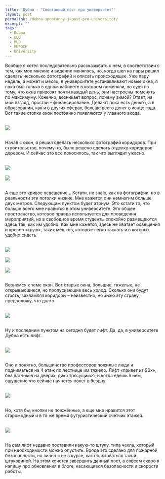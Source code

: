 ```yaml
---
title: 'Дубна - "Спонтанный пост про университет"'
layout: post
permalink: /dubna-spontanny-j-post-pro-universitet/
excerpt: ""
tags:
  - Dubna
  - GUD
  - MUD
  - MUPOCH
  - University
---
```

Вообще я хотел последовательно рассказывать о нем, в соответствии с тем, как мое мнение и видение менялось, но, когда шел на пары решил сделать несколько фотографий и описать происходящее.
Уже пару недель, а может и месяц, в университете устанавливают новые окна, я пока был только в одном кабинете в котором поменяли, но судя по тому, что окна привозят почти каждый день, они настроены поменять по максимуму. Конечно, возникает вопрос, почему зимой? Ответ, на мой взгляд, простой – финансирование. Делают пока есть деньги, а в образовании, как и в других сферах, больше всего денег в конце года.
Вот такие стопки окон постоянно появляются у главного входа.

<br>
<img src="https://farm1.staticflickr.com/601/21642724742_ec9ea752b6_o.jpg">
<br>
<br>

Начав с окон, я решил сделать несколько фотографий коридоров. При строительстве, почему-то, было решено сделать отделку коридоров деревом. И сейчас это все покосилось, так что выглядит ужасно.

<br>
<img src="https://farm1.staticflickr.com/673/21466260178_43b19e11a9_o.jpg">
<br>

<br>
<img src="https://farm1.staticflickr.com/759/21466171280_c66bf06b19_o.jpg">
<br>
<br>

А еще это кривое освещение... Кстати, не знаю, как на фотографии, но в реальности эти потолки низкие. Мне кажется они немногим больше двух метров.
Следующим пунктом будет атриум. Это кстати то, что больше всего мне нравится в этом университете. Это общее пространство, которое правда используется для проведения мероприятий, но в свободное время студенты спокойно размещаются здесь так, как им удобно. Как мне кажется, здесь не хватает освещения и кресел «груш», таких мешков, которые легко таскать и в которых удобно сидеть.

<br>
<img src="https://farm1.staticflickr.com/569/21628042446_20da6cd7a8_o.jpg">
<br>

<br>
<img src="https://farm1.staticflickr.com/670/21654127915_f23c3c2f57_o.jpg">
<br>

<br>
<img src="https://farm6.staticflickr.com/5688/21467269919_5b5b6ffc6f_o.jpg">
<br>
<br>

Вернемся к теме окон. Вот старые окна, большие, тяжелые, не открывающиеся, но пропускающие весь холод. Сколько они будут стоять, захламляя коридоры – неизвестно, но знаю эту страну, предположу, что долго.

<br>
<img src="https://farm1.staticflickr.com/722/21466277118_6e410341ba_o.jpg">
<br>
<br>

Ну и последним пунктом на сегодня будет лифт. Да, да, в университете Дубна есть лифт.

<br>
<img src="https://farm6.staticflickr.com/5641/21031429104_6536a9f00b_o.jpg">
<br>
<br>

Оно и понятно, большинство профессоров пожилые люди и подниматься на 4 этаж по лестнице им тяжело. Лифт «привет из 90х», без датчиков на дверях, дико трясущийся, и когда едешь в нем, ощущение что сейчас начнется полет в бездну.

<br>
<img src="https://farm6.staticflickr.com/5720/21466269758_ba0dfc9554_o.jpg">
<br>
<br>

Но, хотя бы, кнопки не пожжённые, а еще мне нравится этот старомодный и в то же время футуристический счетчик этажей.

<br>
<img src="https://farm6.staticflickr.com/5759/21628025866_b680426668_o.jpg">
<br>
<br>

На сам лифт недавно поставили какую-то штуку, типа чехла, который при необходимости можно опустить. Вроде это сделано для пожарной безопасности, но лично я не в курсе, как пользоваться такой штуковиной.
На этом хочется завершить данный пост, а совсем скоро я напишу про обновления в блоге, касающиеся безопасности и скорости работы.
